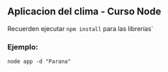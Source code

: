 ## Aplicacion del clima - Curso Node

Recuerden ejecutar ```npm install``` para las librerías`

### Ejemplo:
```
node app -d "Parana"
```